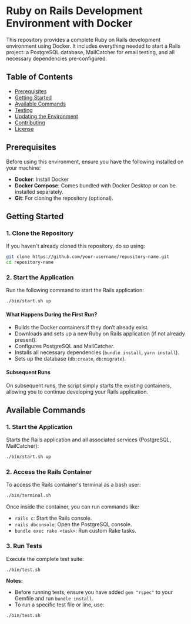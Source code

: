 # Ruby on Rails Development Environment with Docker

This repository provides a complete Ruby on Rails development environment using Docker. It includes everything needed to start a Rails project: a PostgreSQL database, MailCatcher for email testing, and all necessary dependencies pre-configured.

## Table of Contents
- [Prerequisites](#prerequisites)
- [Getting Started](#getting-started)
- [Available Commands](#available-commands)
- [Testing](#testing)
- [Updating the Environment](#updating-the-environment)
- [Contributing](#contributing)
- [License](#license)

## Prerequisites
Before using this environment, ensure you have the following installed on your machine:

- **Docker**: Install Docker
- **Docker Compose**: Comes bundled with Docker Desktop or can be installed separately.
- **Git**: For cloning the repository (optional).

## Getting Started
### 1. Clone the Repository
If you haven't already cloned this repository, do so using:

```bash
git clone https://github.com/your-username/repository-name.git
cd repository-name
```

### 2. Start the Application
Run the following command to start the Rails application:

```bash
./bin/start.sh up
```

#### What Happens During the First Run?
- Builds the Docker containers if they don’t already exist.
- Downloads and sets up a new Ruby on Rails application (if not already present).
- Configures PostgreSQL and MailCatcher.
- Installs all necessary dependencies (`bundle install`, `yarn install`).
- Sets up the database (`db:create`, `db:migrate`).

#### Subsequent Runs
On subsequent runs, the script simply starts the existing containers, allowing you to continue developing your Rails application.

## Available Commands
### 1. Start the Application
Starts the Rails application and all associated services (PostgreSQL, MailCatcher):

```bash
./bin/start.sh up
```

### 2. Access the Rails Container
To access the Rails container's terminal as a bash user:

```bash
./bin/terminal.sh
```

Once inside the container, you can run commands like:
- `rails c`: Start the Rails console.
- `rails dbconsole`: Open the PostgreSQL console.
- `bundle exec rake <task>`: Run custom Rake tasks.

### 3. Run Tests
Execute the complete test suite:

```bash
./bin/test.sh
```

**Notes:**
- Before running tests, ensure you have added `gem "rspec"` to your Gemfile and run `bundle install`.
- To run a specific test file or line, use:

```bash
./bin/test.sh
